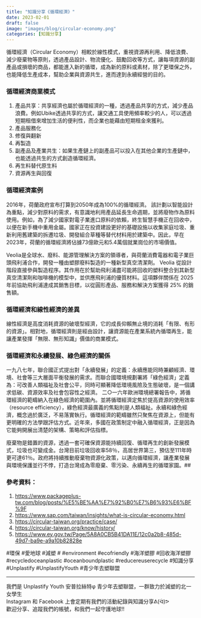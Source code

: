 ```yaml
---
title: "知識分享《循環經濟》"
date: 2023-02-01
draft: false
image: "images/blog/circular-economy.png"
categories: [知識分享]
---
```

循環經濟（Circular Economy）相較於線性模式，重視資源再利用、降低浪費、減少廢棄物等原則，透過產品設計、物流優化、鼓勵回收等方式，讓每項資源的副產品或損壞的商品，都能進入新的循環，成為新的原料或素材，除了更環保之外，也能降低生產成本，幫助企業與資源共生，進而達到永續經營的目的。

### 循環經濟商業模式
1. 產品共享：共享經濟也屬於循環經濟的一種，透過產品共享的方式，減少產品浪費。例如Ubike透過共享的方式，讓交通工具使用頻率較少的人，可以透過短期租借來增加生活的便利性，而企業也能藉由短期租金來獲利。
1. 產品服務化
1. 修復與翻新
1. 再製造
1. 副產品及產業共生：如果生產鏈上的副產品可以投入在其他企業的生產鏈中，也能透過共生的方式創造循環經濟。
1. 再生料替代原生料
1. 資源再生與回復

### 循環經濟案例
2016年，荷蘭政府宣布打算到2050年成為100%的循環經濟。 該計劃以智能設計為重點，減少對原料的需求，有意識地利用產品延長生命週期，並將廢物作為原料使用。例如，為了減少國家對電子業進口原料的依賴，終生智慧手機正在回收中，以便在新手機中重用金屬。國家正在投資建設更好的基礎設施以收集家庭垃圾、重新利用舊建築的拆遷垃圾、開發組合草種等替代材料用於建築中。因此，早在2023年，荷蘭的循環經濟將佔據73億歐元和5.4萬個就業崗位的市場價值。 

Veolia是全球水、廢料、能源管理解決方案的領導者，與荷蘭消費電器和電子業巨頭飛利浦合作，開發一種由塑膠廢料製造的一種新型真空清潔劑。 Veolia 從設計階段直接參與製造程序。其作用在於幫助飛利浦盡可能將回收的塑料整合到其新型真空清潔劑和咖啡機的模型中，並供應飛利浦的優質材料。這項夥伴關係在 2025 年前協助飛利浦達成其銷售目標，以從圓形產品、服務和解決方案獲得 25% 的銷售額。 

### 循環經濟和線性經濟的差異
線性經濟是高度消耗資源的破壞型經濟，它的成長仰賴無止境的消耗「有限、有形的資源」。相對地，循環經濟則是經由設計，讓資源能在產業系統內循環再生，能讓產業發揮「無限、無形知識」價值的商業模式。

### 循環經濟和永續發展、綠色經濟的關係
一九八七年，聯合國正式提出對「永續發展」的定義：永續應能同時兼顧經濟、環境、社會等三大層面平衡發展的需求。而聯合國環境規劃署將「綠色經濟」定義為：可改善人類福祉及社會公平，同時可顯著降低環境風險及生態破壞，是一個講求低碳、資源效率及社會包容性之經濟。
二○一六年歐洲環境總署報告中，將循環經濟的範疇納入在綠色經濟的範圍內。並將循環經濟定焦於提高資源的使用效率（resource efficiency），綠色經濟最廣義的焦點則是人類福祉。永續和綠色經濟，概念過於廣泛，不易落實執行。循環經濟的範疇雖然只聚焦在資源上，但能有更明確的方法學跟評估方式。近年來，多國在政策制定中融入循環經濟，正是因為它能夠開展出清楚的架構、策略和評估指標。

廢棄物是錯置的資源，透過一套可確保資源能持續回復、循環再生的創新發展模式，垃圾也可變成金。台灣目前垃圾回收率58％，高居世界第三，預估至111年時更可達61％。政府將持續推動廢棄物資源化政策，以邁向循環經濟，讓產業發展與環境保護並行不悖，打造台灣成為零廢棄、零污染、永續再生的循環家園。##

### 參考資料：
1. https://www.packageplus-tw.com/blog/posts/%E5%BE%AA%E7%92%B0%E7%B6%93%E6%BF%9F
2. https://www.sap.com/taiwan/insights/what-is-circular-economy.html
3. https://circular-taiwan.org/practice/case/
4. https://circular-taiwan.org/know/history/
5. https://www.ey.gov.tw/Page/5A8A0CB5B41DA11E/12c0a2b8-485d-49d7-ba9e-a9a10b82828e

#環保 #愛地球 #減塑 # #environment #ecofriendly #海洋塑膠 #回收海洋塑膠 #recycledoceanplastic #oceanboundplastic #reducereuserecycle #知識分享 #Unplastify #UnplastifyYouth #青少年去塑聯盟

<hr>
我們是 Unplastify Youth 安普拉絲特φ 青少年去塑聯盟，一群致力於減塑的北一女學生<br>
Instagram 和 Facebook 上會定期有我們的活動紀錄與知識分享ᕕ(ᐛ)ᕗ<br>
歡迎分享、追蹤我們的帳號，和我們一起守護地球!!
